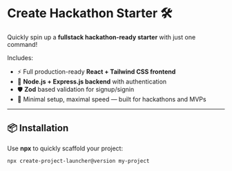 # Create Hackathon Starter 🛠️

Quickly spin up a **fullstack hackathon-ready starter** with just one command!

Includes:
- ⚡ Full production-ready **React + Tailwind CSS frontend**
- 🚀 **Node.js + Express.js backend** with authentication
- 🛡️ **Zod** based validation for signup/signin
- 🎯 Minimal setup, maximal speed — built for hackathons and MVPs

---

## 📦 Installation

Use **npx** to quickly scaffold your project:

```bash
npx create-project-launcher@version my-project

